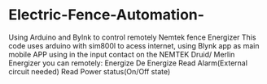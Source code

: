 # Electric-Fence-Automation-
Using Arduino and Bylnk to control remotely Nemtek fence Energizer
This code uses arduino with sim800l to acess internet, using Blynk app as main mobile APP
using in the input contact on the NEMTEK Druid/ Merlin Energizer you can remotely:
Energize
De Energize
Read Alarm(External circuit needed)
Read Power status(On/Off state)
